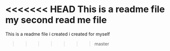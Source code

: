 <<<<<<< HEAD
This is a readme file
my second read me file
=======
This is a readme file i created 
i created for myself
>>>>>>> master
